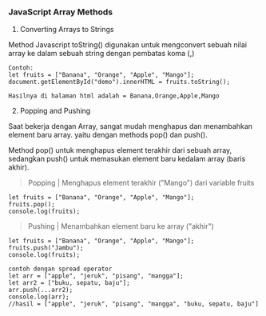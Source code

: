 ### JavaScript Array Methods

1. Converting Arrays to Strings

Method Javascript toString() digunakan untuk mengconvert sebuah nilai array ke dalam sebuah string dengan pembatas koma (,)
```
Contoh: 
let fruits = ["Banana", "Orange", "Apple", "Mango"];
document.getElementById("demo").innerHTML = fruits.toString();

Hasilnya di halaman html adalah = Banana,Orange,Apple,Mango
```

2. Popping and Pushing

Saat bekerja dengan Array, sangat mudah menghapus dan menambahkan element baru array. yaitu dengan methods pop() dan push().

Method pop() untuk menghapus element terakhir dari sebuah array, sedangkan push() untuk memasukan element baru kedalam array (baris akhir).
> Popping | Menghapus element terakhir ("Mango") dari variable fruits
```
let fruits = ["Banana", "Orange", "Apple", "Mango"];
fruits.pop();      
console.log(fruits);
```
> Pushing | Menambahkan element baru ke array ("akhir")
```
let fruits = ["Banana", "Orange", "Apple", "Mango"];
fruits.push("Jambu");       
console.log(fruits);

contoh dengan spread operator
let arr = ["apple", "jeruk", "pisang", "mangga"];
let arr2 = ["buku, sepatu, baju"];
arr.push(...arr2);
console.log(arr);
//hasil = ["apple", "jeruk", "pisang", "mangga", "buku, sepatu, baju"]
```
